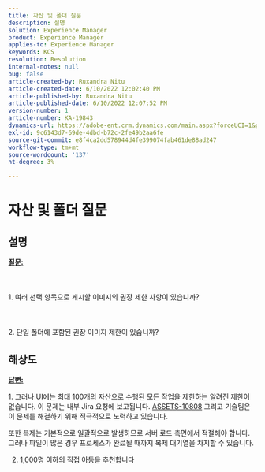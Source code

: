 ```yaml
---
title: 자산 및 폴더 질문
description: 설명
solution: Experience Manager
product: Experience Manager
applies-to: Experience Manager
keywords: KCS
resolution: Resolution
internal-notes: null
bug: false
article-created-by: Ruxandra Nitu
article-created-date: 6/10/2022 12:02:40 PM
article-published-by: Ruxandra Nitu
article-published-date: 6/10/2022 12:07:52 PM
version-number: 1
article-number: KA-19843
dynamics-url: https://adobe-ent.crm.dynamics.com/main.aspx?forceUCI=1&pagetype=entityrecord&etn=knowledgearticle&id=8085a936-b5e8-ec11-bb3c-000d3a3b17fa
exl-id: 9c6143d7-69de-4dbd-b72c-2fe49b2aa6fe
source-git-commit: e8f4ca2dd578944d4fe399074fab461de88ad247
workflow-type: tm+mt
source-wordcount: '137'
ht-degree: 3%

---
```


# 자산 및 폴더 질문

## 설명

<b><u>질문:</u></b><br><br> <br><br>1. 여러 선택 항목으로 게시할 이미지의 권장 제한 사항이 있습니까?<br><br> <br><br>2. 단일 폴더에 포함된 권장 이미지 제한이 있습니까?

## 해상도


<b><u>답변:</u></b>

1. 그러나 UI에는 최대 100개의 자산으로 수행된 모든 작업을 제한하는 알려진 제한이 없습니다. 이 문제는 내부 Jira 요청에 보고됩니다. [ASSETS-10808](https://jira.corp.adobe.com/browse/ASSETS-10808) 그리고 기술팀은 이 문제를 해결하기 위해 적극적으로 노력하고 있습니다.

또한 복제는 기본적으로 일괄적으로 발생하므로 서버 로드 측면에서 적절해야 합니다. 그러나 파일이 많은 경우 프로세스가 완료될 때까지 복제 대기열을 차지할 수 있습니다.



2. 1,000명 이하의 직접 아동을 추천합니다
